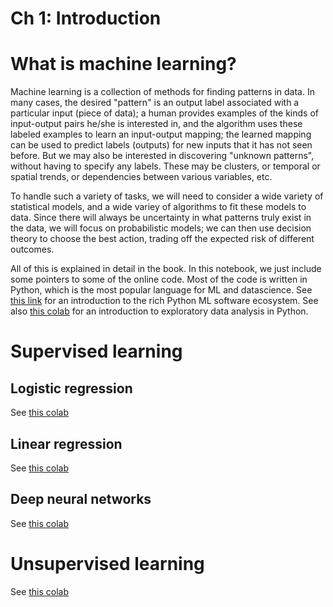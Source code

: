# Ch 1: Introduction

# What is machine learning?

Machine learning is a collection of methods for finding patterns in data.
In many cases, the desired "pattern"
is an output label associated with a particular input (piece
of data); a human provides examples of the kinds of input-output pairs he/she
is interested in,
and the algorithm  uses these labeled examples to learn an input-output mapping;
the learned mapping can be used to 
predict labels (outputs) for new inputs that it has not seen before.
But we may also be interested in discovering "unknown patterns",
without having to specify any labels.
These may be clusters, or temporal or spatial trends, or dependencies
between various variables, etc.

To handle such a variety of tasks, we will need to consider a wide variety
of statistical models, and a wide variey of algorithms to fit
these models to data. Since there will always be uncertainty in what patterns
truly exist in the data, we will focus on probabilistic models; we can then
use decision theory to choose the best action, trading off the expected risk
of different outcomes.

All of this is explained in detail in the book.
In this notebook, we just include some pointers to some of the online code.
Most of the code is written in Python, which is the most
popular language for ML and datascience.
See [this link](https://github.com/probml/pyprobml/blob/master/notebooks/intro/software.md)
for an introduction to the rich Python ML software ecosystem.
See also [this colab](https://colab.research.google.com/github/probml/pyprobml/blob/master/notebooks/intro/data.ipynb) for
an introduction to exploratory data analysis in Python.
 
 # Supervised learning
 
 ## Logistic regression <a class="anchor" id="logreg"></a>
 
 See [this colab](https://colab.research.google.com/github/probml/pyprobml/blob/master/notebooks/intro/logreg.ipynb) 
 
 ## Linear regression <a class="anchor" id="linreg"></a>
 
 See [this colab](https://colab.research.google.com/github/probml/pyprobml/blob/master/notebooks/intro/linreg.ipynb) 
 
 ## Deep neural networks <a class="anchor" id="DNN"></a>
 
 See [this colab](https://colab.research.google.com/github/probml/pyprobml/blob/master/notebooks/dnn/dnn.ipynb) 
 
 # Unsupervised learning <a class="anchor" id="unsuper"></a>
 
 See [this colab](https://colab.research.google.com/github/probml/pyprobml/blob/master/notebooks/intro/unsuper.ipynb) 
 
